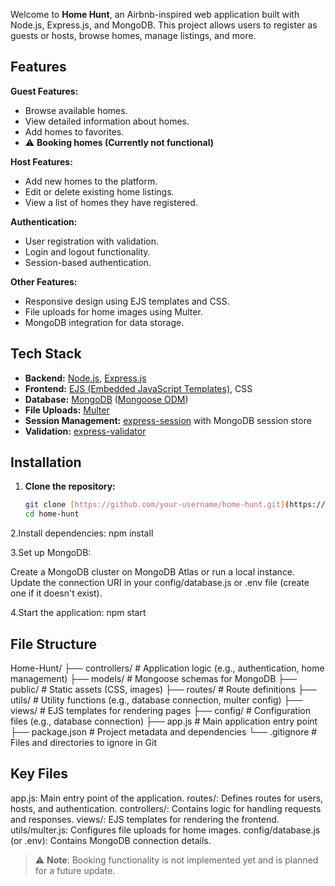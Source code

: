 

Welcome to **Home Hunt**, an Airbnb-inspired web application built with Node.js, Express.js, and MongoDB. This project allows users to register as guests or hosts, browse homes, manage listings, and more.

## Features

**Guest Features:**
- Browse available homes.
- View detailed information about homes.
- Add homes to favorites.
- ⚠️ **Booking homes (Currently not functional)**

**Host Features:**
- Add new homes to the platform.
- Edit or delete existing home listings.
- View a list of homes they have registered.

**Authentication:**
- User registration with validation.
- Login and logout functionality.
- Session-based authentication.

**Other Features:**
- Responsive design using EJS templates and CSS.
- File uploads for home images using Multer.
- MongoDB integration for data storage.

## Tech Stack

- **Backend:** [Node.js](https://nodejs.org/), [Express.js](https://expressjs.com/)
- **Frontend:** [EJS (Embedded JavaScript Templates)](https://ejs.co/), CSS
- **Database:** [MongoDB](https://www.mongodb.com/) ([Mongoose ODM](https://mongoosejs.com/))
- **File Uploads:** [Multer](https://github.com/expressjs/multer)
- **Session Management:** [express-session](https://github.com/expressjs/session) with MongoDB session store
- **Validation:** [express-validator](https://express-validator.github.io/)

## Installation

1. **Clone the repository:**
   ```bash
   git clone [https://github.com/your-username/home-hunt.git](https://github.com/your-username/home-hunt.git)
   cd home-hunt
2.Install dependencies:
npm install

3.Set up MongoDB:

Create a MongoDB cluster on MongoDB Atlas or run a local instance.
Update the connection URI in your config/database.js or .env file (create one if it doesn't exist).

4.Start the application:
npm start

## File Structure 
Home-Hunt/
├── controllers/         # Application logic (e.g., authentication, home management)
├── models/              # Mongoose schemas for MongoDB
├── public/              # Static assets (CSS, images)
├── routes/              # Route definitions
├── utils/               # Utility functions (e.g., database connection, multer config)
├── views/               # EJS templates for rendering pages
├── config/              # Configuration files (e.g., database connection)
├── app.js               # Main application entry point
├── package.json         # Project metadata and dependencies
└── .gitignore           # Files and directories to ignore in Git

## Key Files
app.js: Main entry point of the application.
routes/: Defines routes for users, hosts, and authentication.
controllers/: Contains logic for handling requests and responses.
views/: EJS templates for rendering the frontend.
utils/multer.js: Configures file uploads for home images.
config/database.js (or .env): Contains MongoDB connection details.


> ⚠️ **Note**: Booking functionality is not implemented yet and is planned for a future update.



